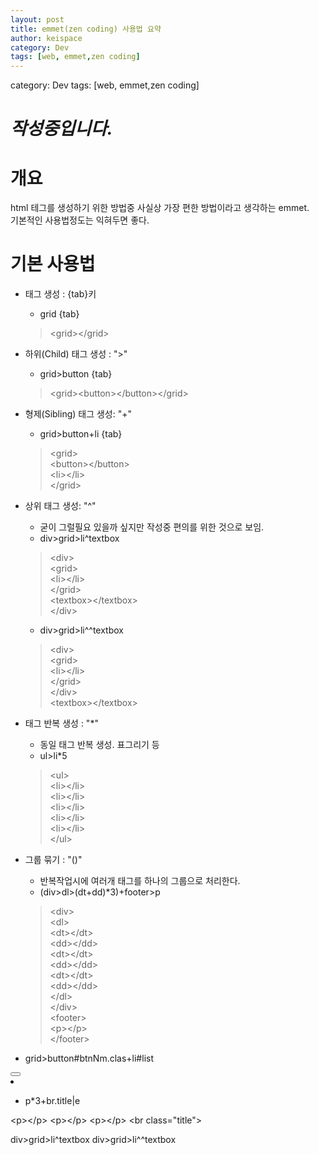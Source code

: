 ```yaml
---
layout: post
title: emmet(zen coding) 사용법 요약 
author: keispace
category: Dev
tags: [web, emmet,zen coding]
---
```


category: Dev
tags: [web, emmet,zen coding]

# _작성중입니다._

# 개요 
html 테그를 생성하기 위한 방법중 사실상 가장 편한 방법이라고 생각하는 emmet.  
기본적인 사용법정도는 익혀두면 좋다. 

# 기본 사용법

- 태그 생성 : {tab}키 
    - grid {tab}  
    > &lt;grid&gt;&lt;/grid&gt;

- 하위(Child) 태그 생성 : ">"
    - grid>button {tab}  
    >  &lt;grid&gt;&lt;button&gt;&lt;/button&gt;&lt;/grid&gt;

- 형제(Sibling) 태그 생성: "+"
    - grid>button+li {tab}  
    > &lt;grid&gt;  
    >    &lt;button&gt;&lt;/button&gt;  
    >    &lt;li&gt;&lt;/li&gt;  
    > &lt;/grid&gt;  

- 상위 태그 생성: "^"
    - 굳이 그럴필요 있을까 싶지만 작성중 편의를 위한 것으로 보임.
    - div>grid>li^textbox
    > &lt;div&gt;  
        &lt;grid&gt;  
            &lt;li&gt;&lt;/li&gt;  
        &lt;/grid&gt;  
        &lt;textbox&gt;&lt;/textbox&gt;  
    &lt;/div&gt;  

    - div>grid>li^^textbox
    > &lt;div&gt;  
        &lt;grid&gt;  
            &lt;li&gt;&lt;/li&gt;  
        &lt;/grid&gt;  
    &lt;/div&gt;  
    &lt;textbox&gt;&lt;/textbox&gt;  

- 태그 반복 생성 : "*"
    - 동일 태그 반복 생성. 표그리기 등 
    - ul>li*5
    > &lt;ul&gt;  
        &lt;li&gt;&lt;/li&gt;  
        &lt;li&gt;&lt;/li&gt;  
        &lt;li&gt;&lt;/li&gt;  
        &lt;li&gt;&lt;/li&gt;  
        &lt;li&gt;&lt;/li&gt;  
    &lt;/ul&gt;  

- 그룹 묶기 : "()"
    - 반복작업시에 여러개 태그를 하나의 그룹으로 처리한다. 
    - (div>dl>(dt+dd)*3)+footer>p
    > &lt;div&gt;  
        &lt;dl&gt;  
            &lt;dt&gt;&lt;/dt&gt;  
            &lt;dd&gt;&lt;/dd&gt;  
            &lt;dt&gt;&lt;/dt&gt;  
            &lt;dd&gt;&lt;/dd&gt;  
            &lt;dt&gt;&lt;/dt&gt;  
            &lt;dd&gt;&lt;/dd&gt;  
        &lt;/dl&gt;  
    &lt;/div&gt;  
    &lt;footer&gt;  
        &lt;p&gt;&lt;/p&gt;  
    &lt;/footer&gt;  

- grid>button#btnNm.clas+li#list
<grid>
	<button id="btnNm" class="clas"></button>
	<li id="list"></li>
</grid>


- p*3+br.title|e


&lt;p&gt;&lt;/p&gt;
&lt;p&gt;&lt;/p&gt;
&lt;p&gt;&lt;/p&gt;
&lt;br class="title"&gt;



div>grid>li^textbox
div>grid>li^^textbox
